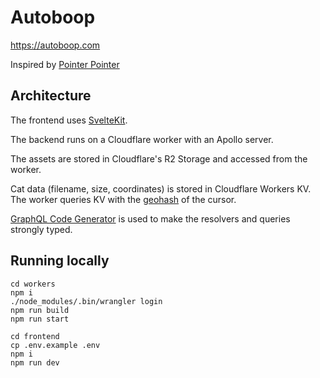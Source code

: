 # Autoboop

https://autoboop.com

Inspired by [Pointer Pointer](https://pointerpointer.com/)

## Architecture

The frontend uses [SvelteKit](https://kit.svelte.dev).

The backend runs on a Cloudflare worker with an Apollo server.

The assets are stored in Cloudflare's R2 Storage and accessed from the worker.

Cat data (filename, size, coordinates) is stored in Cloudflare Workers KV. The worker queries KV with the [geohash](https://www.npmjs.com/package/ngeohash) of the cursor.

[GraphQL Code Generator](https://www.graphql-code-generator.com/) is used to make the resolvers and queries strongly typed.

## Running locally

```
cd workers
npm i
./node_modules/.bin/wrangler login
npm run build
npm run start
```

```
cd frontend
cp .env.example .env
npm i
npm run dev
```